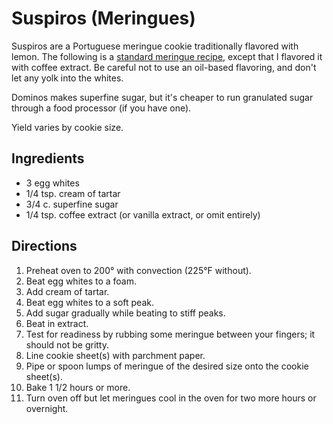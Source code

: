 # Suspiros (Meringues)

Suspiros are a Portuguese meringue cookie traditionally flavored with lemon.  The following is a [standard meringue recipe](http://www.joyofbaking.com/MeringueCookies.html), except that I flavored it with coffee extract.  Be careful not to use an oil-based flavoring, and don't let any yolk into the whites.

Dominos makes superfine sugar, but it's cheaper to run granulated sugar through a food processor (if you have one).

Yield varies by cookie size.

## Ingredients

* 3 egg whites
* 1/4 tsp. cream of tartar
* 3/4 c. superfine sugar
* 1/4 tsp. coffee extract (or vanilla extract, or omit entirely)

## Directions

1. Preheat oven to 200° with convection (225°F without).
2. Beat egg whites to a foam.
3. Add cream of tartar.
4. Beat egg whites to a soft peak.
5. Add sugar gradually while beating to stiff peaks.
6. Beat in extract.
7. Test for readiness by rubbing some meringue between your fingers; it should not be gritty.
8. Line cookie sheet(s) with parchment paper.
9. Pipe or spoon lumps of meringue of the desired size onto the cookie sheet(s).
10. Bake 1 1/2 hours or more.  
11. Turn oven off but let meringues cool in the oven for two more hours or overnight.

